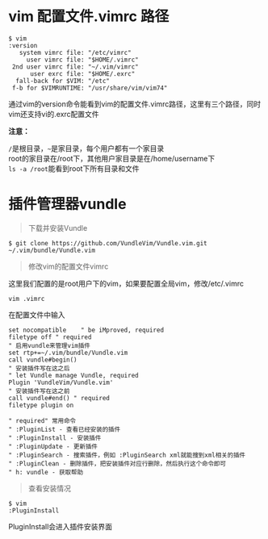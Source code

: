 # vim 配置文件.vimrc 路径
```vim
$ vim
:version
   system vimrc file: "/etc/vimrc"
     user vimrc file: "$HOME/.vimrc"
 2nd user vimrc file: "~/.vim/vimrc"
      user exrc file: "$HOME/.exrc"
  fall-back for $VIM: "/etc"
 f-b for $VIMRUNTIME: "/usr/share/vim/vim74"
```
通过vim的version命令能看到vim的配置文件.vimrc路径，这里有三个路径，同时vim还支持vi的.exrc配置文件

**注意：**

`/`是根目录，`~`是家目录，每个用户都有一个家目录    
root的家目录在/root下，其他用户家目录是在/home/username下   
`ls -a /root`能看到root下所有目录和文件

# 插件管理器vundle
>下载并安装Vundle  

```vim
$ git clone https://github.com/VundleVim/Vundle.vim.git ~/.vim/bundle/Vundle.vim
```
>修改vim的配置文件vimrc  

这里我们配置的是root用户下的vim，如果要配置全局vim，修改/etc/.vimrc
```vim
vim .vimrc
```
在配置文件中输入
```vim   
set nocompatible    " be iMproved, required 
filetype off " required 
" 启用vundle来管理vim插件
set rtp+=~/.vim/bundle/Vundle.vim
call vundle#begin()
" 安装插件写在这之后
" let Vundle manage Vundle, required
Plugin 'VundleVim/Vundle.vim'
" 安装插件写在这之前
call vundle#end() " required
filetype plugin on

" required" 常用命令
" :PluginList - 查看已经安装的插件
" :PluginInstall - 安装插件
" :PluginUpdate - 更新插件
" :PluginSearch - 搜索插件，例如 :PluginSearch xml就能搜到xml相关的插件
" :PluginClean - 删除插件，把安装插件对应行删除，然后执行这个命令即可
" h: vundle - 获取帮助
```

>查看安装情况

```vim
$ vim
:PluginInstall
```
PluginInstall会进入插件安装界面
